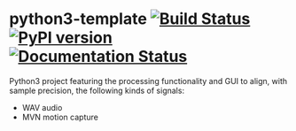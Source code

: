 # python3-template   [![Build Status](https://travis-ci.org/andres-fr/audio-synch-tool.svg?branch=master)](https://travis-ci.org/andres-fr/audio-synch-tool) [![PyPI version](https://badge.fury.io/py/dummypackage-dummyname.svg)](https://badge.fury.io/py/dummypackage-dummyname) [![Documentation Status](https://readthedocs.org/projects/audio-synch-tool/badge/?version=latest)](https://audio-synch-tool.readthedocs.io/en/latest/?badge=latest)


Python3 project featuring the processing functionality and GUI to align, with sample precision, the following kinds of signals:

* WAV audio
* MVN motion capture

